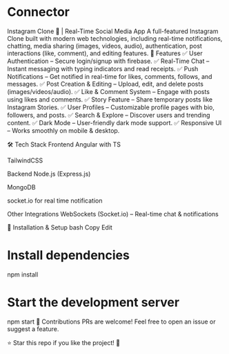 # Connector
Instagram Clone 📸 | Real-Time Social Media App A full-featured Instagram Clone built with modern web technologies, including real-time notifications, chatting, media sharing (images, videos, audio), authentication, post interactions (like, comment), and editing features.
🚀 Features
✅ User Authentication – Secure login/signup with firebase.
✅ Real-Time Chat – Instant messaging with typing indicators and read receipts.
✅ Push Notifications – Get notified in real-time for likes, comments, follows, and messages.
✅ Post Creation & Editing – Upload, edit, and delete posts (images/videos/audio).
✅ Like & Comment System – Engage with posts using likes and comments.
✅ Story Feature – Share temporary posts like Instagram Stories.
✅ User Profiles – Customizable profile pages with bio, followers, and posts.
✅ Search & Explore – Discover users and trending content.
✅ Dark Mode – User-friendly dark mode support.
✅ Responsive UI – Works smoothly on mobile & desktop.

🛠 Tech Stack
Frontend
Angular with TS

TailwindCSS 

Backend
Node.js (Express.js)

MongoDB 

socket.io for real time notification

Other Integrations
WebSockets (Socket.io) – Real-time chat & notifications

📌 Installation & Setup
bash
Copy
Edit

# Install dependencies
npm install

# Start the development server
npm start
🤝 Contributions
PRs are welcome! Feel free to open an issue or suggest a feature.

⭐ Star this repo if you like the project! 🚀

